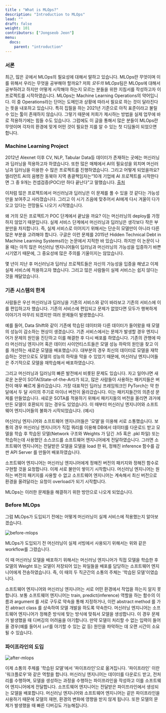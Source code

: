 ```yaml
---
title : "What is MLOps?"
description: "Introduction to MLOps"
lead: ""
draft: false
weight: 101
contributors: ["Jongseob Jeon"]
menu:
  docs:
    parent: "introduction"
---
```


### 서론

최근, 많은 곳에서 MLOps의 필요성에 대해서 말하고 있습니다. MLOps란 무엇이며 이를 위해서 우리는 무엇을 공부해야 할까요?
저희 *모두의 MLOps*팀은 MLOps에 대해서 공부하려고 하지만 어떻게 시작해야 하는지 모르는 분들을 위한 지침서를 작성하고자 이 프로젝트를 시작하였습니다.
MLOps는 Machine Learning Operations의 약어입니다. 이 중 Operations라는 단어는 도메인과 상황에 따라서 필요로 하는 것이 달라진다는 뜻을 내포하고 있습니다.
특히 집필을 하는 2021년 기준으로 아직 표준이라고 불릴 수 있는 툴이 존재하지 않습니다.
그렇기 때문에 저희가 제시하는 방법을 실제 업무에 바로 적용하기에는 힘들 수도 있습니다.
그럼에도 이 글을 통해서 많은 분들이 MLOps란 무엇이며 각자의 환경에 맞게 어떤 것이 필요한 지를 알 수 있는 첫 디딤돌이 되었으면 합니다.

### Machine Learning Project

2012년 Alexnet 이후 CV, NLP, Tabular Data등 데이터가 존재하는 곳에는 머신러닝과 딥러닝을 적용하고자 하였습니다. 또한 많은 매체에서 AI의 필요성을 외치며 머신러닝과 딥러닝을 이용한 수 많은 프로젝트를 진행하였습니다.
그리고 어떻게 되었을까요? 엘리먼트 AI의 음병찬 동북아 지역 총괄책임자는“10개 기업에 AI 프로젝트를 시작한다면 그 중 9개는 컨셉검증(POC)만 하다 끝난다”고 말했습니다. [출처](https://zdnet.co.kr/view/?no=20200611062002)

이처럼 많은 프로젝트에서 머신러닝과 딥러닝은 이 문제를 풀 수 있을 것 같다는 가능성만을 보여주고 사라졌습니다. 그리고 이 시기 즈음에 맞추어서 AI에게 다시 겨울이 다가오고 있다는 전망들도 나오기 시작했습니다.

왜 거의 모든 프로젝트가 POC 단계에서 끝났을 까요? 이는 머신러닝의 deploy를 가정하지 않았기 때문입니다. 실제 서비스 단계에서 머신러닝과 딥러닝은 생각보다 작은 부분만을 차지합니다. 즉, 실제 서비스로 이어지기 위해서는 단순히 모델만이 아니라 다른 많은 부분을 고려해야 합니다.
구글은 이런 문제를 2015년 Hidden Technical Debt in Machine Learning Systems라는 논문에서 지적한 바 있습니다. 하지만 이 논문이 나올 때는 아직 많은 머신러닝 엔지니어들이 딥러닝과 머신러닝의 가능성을 입증하기 바쁜 시기였기 때문에, 그 중요성에 많은 주의를 기울이지는 않았습니다.

몇 년이 지난 후 머신러닝과 딥러닝 프로젝트들은 자신의 가능성을 입증을 해냈고 이제 실제 서비스에 적용하고자 했습니다. 그리고 많은 사람들이 실제 서비스는 쉽지 않다는 것을 깨달았습니다.

### 기존 시스템의 한계

사람들은 우선 머신러닝과 딥러닝을 기존의 서비스와 같이 바라보고 기존의 서비스에 이를 편입하고자 했습니다.
기존의 서비스에 편입되고 문제가 없었다면 모두가 행복하게 이야기가 마무리 되겠지만 여러 문제들이 발생했습니다.

예를 들어, Data Shift와 같이 기존에 학습된 데이터와 다른 데이터가 들어왔을 때 모델의 성능이 감소하는 현상이 생겼습니다.
기존 서비스에서는 문제가 발생할 경우 엔지니어가 문제의 원인을 진단하고 이를 해결한 후 다시 배포를 하였습니다.
기존의 관행에 따라 머신러닝 엔지니어 혹은 데이터 사이언티스트들은 모델 성능 하락의 원인을 찾고 이를 개선하는 새로운 모델을 배포했습니다.
대부분의 경우 최신의 데이터로 모델을 재학습하는 것만으로도 모델의 성능의 하락을 막을 수 있었기 때문에, 머신러닝 엔지니어들은 주기적으로 모델을 재학습해서 배포하였습니다.

그리고 머신러닝과 딥러닝의 빠른 발전에서 비롯된 문제도 있습니다.
자고 일어나면 새로운 논문이 SOTA(State-of-the-Art)가 되고, 많은 사람들이 사용하는 패키지들은 버전이 매우 빠르게 올라갔습니다.
가장 대표적인 딥러닝 프레임워크인 PyTorch는 약 한 달에서 두 달 사이의 주기로 마이너 버전이 올라갔습니다.
이는 패키지들간의 의존성 문제를 만들었습니다. 새로운 SOTA를 적용하기 위해서 패키지들의 버전을 올리면 과거에 만든 모델이 호환되지 않는 경우도 있었습니다.
이 때부터 머신러닝 엔지니어와 소프트웨어 엔지니어들의 불화가 시작되었습니다.
(예시)

머신러닝 엔지니어와 소프트웨어 엔지니어들은 '모델'을 이용해 서로 소통했습니다. 보통의 경우 머신러닝 엔지니어가 직접 쿼리를 이용해 DB에서 데이터를 다운로드 받고 모델을 학습 후 학습된 모델(Network 구조와 Weights 가 담긴 .h5 혹은 .pkl 파일) 또는 학습하는데 사용했던 소스코드를 소프트웨어 엔지니어에게 전달하였습니다. 그러면 소프트웨어 엔지니어는 전달받은 모델을 모델을 load 한 뒤, 정해진 inference 함수를 감싼 API Server 를 만들어 배포하였습니다.

소프트웨어 엔지니어는 머신러닝 엔지니어에게 정해진 버전의 패키지와 정해진 함수로 구현할 것을 요청합니다.
이제 서로 불만이 쌓이기 시작합니다.
머신러닝 엔지니어는 원하는 버전의 패키지를 사용할 수 없고 소프트웨어 엔지니어는 계속해서 최신 버전으로 환경을 올려달라는 요청이 overload가 되기 시작합니다.

MLOps는 이러한 문제들을 해결하기 위한 방안으로 나오게 되었습니다.

### **Before MLOps**

그럼 MLOps가 도입되기 전에는 어떻게 머신러닝이 실제 서비스에 적용했는지 알아보겠습니다.

<img src="/images/docs/introduction/before-mlops.png" title="before-mlops"/>

MLOps가 도입되기 전 머신러닝이 실제 서빙에서 사용되기 위해서는 위와 같은 workflow를 그렸습니다.

이 때 머신러닝 모델을 배포하기 위해서는 머신러닝 엔지니어가 직접 모델을 학습한 후 모델의 Weight 또는 모델이 저장되어 있는 파일들을 배포를 담당하는 소프트웨어 엔지니어에게 전송하였습니다. 즉, 이 때의 두 직군간의 소통의 주체는 '학습된 모델'이였습니다.

소프트웨어 엔지니어와 머신러닝 엔지니어는 서로 어떤 환경에서 작업을 하는지 알지 못합니다. 보통 소프트웨어 엔지니어는 train, predict(inference) 역할을 하는 함수의 이름과 argument 를 서로 구두로 약속을 통해 지정하거나, 이런 abstract method 를 가진 abtract class 를 상속하여 모델 개발을 하도록 약속한다. 머신러닝 엔지니어는 소프트웨어 엔지니어가 정해준 방식에 맞는 방식에 맞춰서 모델을 생성합니다. 이 경우 문제가 발생했을 때 디버깅의 어려움을 야기합니다. 만약 모델이 처리할 수 없는 입력이 들어올 경우(예를 들어서 `inf`를 야기할 수 있는 값 등) 원인을 파악하는 데 오랜 시간이 소요될 수 있습니다.

### **파이프라인의 도입**

<img src="/images/docs/introduction/after-mlops.png" title="after-mlops"/>

이제 소통의 주체를 '학습된 모델'에서 '파이프라인'으로 옮겨집니다. '파이프라인' 이란 '워크플로우'와 같은 역할을 합니다. 머신러닝 엔지니어는 데이터를 다운로드 받고, 전처리를 수행하며, 모델을 생성하는 과정을 수행하는 파이프라인을 작성하고 이를 소프트웨어 엔지니어에게 전달합니다. 소프트웨어 엔지니어는 전달받은 파이프라인에서 생성되는 모델을 배포합니다. 머신러닝 엔지니어와 소프트웨어 엔지니어는 같은 파이프라인을 사용하기 때문에 모델의 재현, 환경의 변화에 영향을 받지 않게 됩니다. 또한 모델의 문제가 발생했을 때 빠른 디버깅도 가능해집니다.
